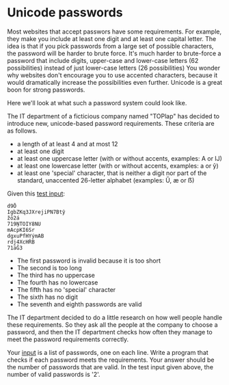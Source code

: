 # Unicode passwords

Most websites that accept passwors have some requirements. For example, they make you include at least one digit and at least one capital letter. The idea is that if you pick passwords from a large set of possible characters, the password will be harder to brute force. It's much harder to brute-force a password that include digits, upper-case and lower-case letters (62 possibilities) instead of just lower-case letters (26 possibilities) You wonder why websites don't encourage you to use accented characters, because it would dramatically increase the possibilities even further. Unicode is a great boon for strong passwords. 

Here we'll look at what such a password system could look like. 

The IT department of a ficticious company named "TOPlap" has decided to introduce new, unicode-based password requirements. These criteria are as follows.

- a length of at least 4 and at most 12
- at least one digit
- at least one uppercase letter (with or without accents, examples: A or Ĳ)
- at least one lowercase letter (with or without accents, examples: a or ŷ)
- at least one 'special' character, that is neither a digit nor part of the standard, unaccented 26-letter alphabet (examples: Ű, æ or ẞ)

Given this [test input](./test-input):
```
d9Ō
IgbZKq3JXrejiPN7Btŷ
žö2á
719ŅTOIY8NU
mAcpKI6Sr
dgxuPfHYýmAB
rdj4XcHŔB
71äĜ3
```

* The first password is invalid because it is too short
* The second is too long
* The third has no uppercase
* The fourth has no lowercase
* The fifth has no 'special' character
* The sixth has no digit
* The seventh and eighth passwords are valid

The IT department decided to do a little research on how well people handle these requirements. So they ask all the people at the company to choose a password, and then the IT department checks how often they manage to meet the password requirements correctly.

Your [input](./input) is a list of passwords, one on each line. Write a program that checks if each password meets the requirements. Your answer should be the number of passwords that are valid. In the test input given above, the number of valid passwords is '2'.